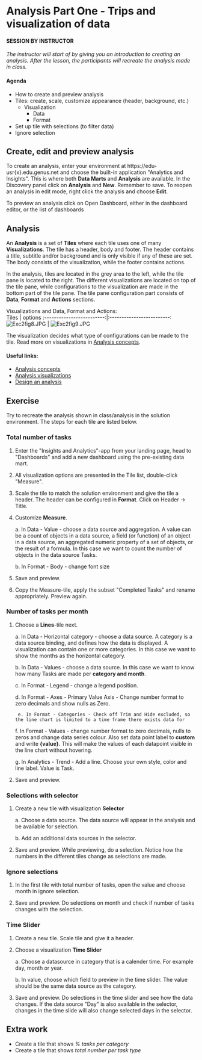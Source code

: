 

# Analysis Part One - Trips and visualization of data

#### SESSION BY INSTRUCTOR
_The instructor will start of by giving you an introduction to creating an analysis. After the lesson, the participants will recreate the analysis made in class._

#### Agenda

- How to create and preview analysis
- Tiles: create, scale, customize appearance (header, background, etc.)
	- Visualization
		- Data
		- Format
- Set up tile with selections (to filter data)
- Ignore selection

## Create, edit and preview analysis

To create an analysis, enter your environment at https://edu-usr{x}.edu.genus.net and choose the built-in application "Analytics and Insights". This is where both **Data Marts** and **Analysis** are available. In the Discovery panel click on **Analysis** and **New**. Remember to save. To reopen an analysis in edit mode, right click the analysis and choose **Edit**.  

To preview an analysis click on Open Dashboard, either in the dashboard editor, or the list of dashboards


## Analysis

An **Analysis** is a set of **Tiles** where each tile uses one of many **Visualizations**. The tile has a header, body and footer. The header contains a title, subtitle and/or background and is only visible if any of these are set. The body consists of the visualization, while the footer contains actions.  

In the analysis, tiles are located in the grey area to the left, while the tile pane is located to the right. The different visualizations are located on top of the tile pane, while configurations to the visualization are made in the bottom part of the tile pane. The tile pane configuration part consists of **Data**, **Format** and **Actions** sections.

Visualizations and Data, Format and Actions:   
Tiles          |  options
:-------------------------:|:-------------------------:
![Exc2fig8.JPG](media/tile1.JPG)  | ![Exc2fig9.JPG](media/tile2.JPG)

The visualization decides what type of configurations can be made to the tile. Read more on visualizations in [Analysis concepts](https://docs.genus.no/users/analyze-report-and-discover/analysis/concepts.html).  

#### Useful links:
- [Analysis concepts](https://docs.genus.no/users/analyze-report-and-discover/analysis/concepts.html)
- [Analysis visualizations](https://docs.genus.no/users/analyze-report-and-discover/analysis/visualizations.html)
- [Design an analysis](https://docs.genus.no/users/analyze-report-and-discover/analysis/designer/index.html)

## Exercise  
Try to recreate the analysis shown in class/analysis in the solution environment. The steps for each tile are listed below.

### Total number of tasks

1. Enter the "Insights and Analytics"-app from your landing page, head to "Dashboards" and add a new dashboard using the pre-existing data mart.

2. All visualization options are presented in the Tile list, double-click "Measure".

3. Scale the tile to match the solution environment and give the tile a header. The header can be configured in **Format**. Click on Header -> Title.  

4. Customize **Measure**.

    a. In Data - Value - choose a data source and aggregation. A value can be a count of objects in a data source, a field (or function) of an object in a data source, an aggregated numeric property of a set of objects, or the result of a formula. In this case we want to count the number of objects in the data source Tasks.  

    b. In Format - Body - change font size

5. Save and preview.

6. Copy the Measure-tile, apply the subset "Completed Tasks" and rename appropriately. Preview again.

### Number of tasks per month

1. Choose a **Lines**-tile next.

    a. In Data - Horizontal category - choose a data source. A category is a data source binding, and defines how the data is displayed. A visualization can contain one or more categories. In this case we want to show the months as the horizontal category.  

    b. In Data - Values - choose a data source. In this case we want to know how many Tasks are made per **category and month**.

    c. In Format - Legend - change a legend position.

    d. In Format - Axes - Primary Value Axis - Change number format to zero decimals and show nulls as Zero.

		e. In Format - Categories - Check off Trim and Hide excluded, so the line chart is limited to a time frame there exists data for

    f. In Format - Values - change number format to zero decimals, nulls to zeros and change data series colour. Also set data point label to **custom** and write **{value}**. This will make the values of each datapoint visible in the line chart without hovering.

    g. In Analytics - Trend - Add a line. Choose your own style, color and line label. Value is Task.

3. Save and preview.

### Selections with selector

1. Create a new tile with visualization **Selector**

    a. Choose a data source. The data source will appear in the analysis and be available for selection.  

    b. Add an additional data sources in the selector.  

3. Save and preview. While previewing, do a selection. Notice how the numbers in the different tiles change as selections are made.

### Ignore selections

1. In the first tile with total number of tasks, open the value and choose month in ignore selection.

2. Save and preview. Do selections on month and check if number of tasks changes with the selection.

### Time Slider

1. Create a new tile. Scale tile and give it a header.

2. Choose a visualization **Time Slider**

	a. Choose a datasource in category that is a calender time. For example day, month or year.

	b. In value, choose which field to preview in the time slider. The value should be the same data source as the category.  

3. Save and preview. Do selections in the time slider and see how the data changes. If the data source "Day" is also available in the selector, changes in the time slide will also change selected days in the selector.  

## Extra work

- Create a tile that shows _% tasks per category_
- Create a tile that shows _total number per task type_
